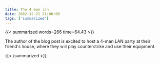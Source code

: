 ```yaml
---
title: The 4 man lan
date: 2002-12-21 21:00:00
tags: ['summarized']
---
```


{{< summarized words=266 time=64.43 >}}

The author of the blog post is excited to host a 4-man LAN party at their friend's house, where they will play counterstrike and use their equipment.

{{< /summarized >}}